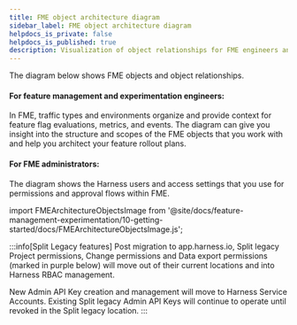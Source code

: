 ```yaml
---
title: FME object architecture diagram
sidebar_label: FME object architecture diagram
helpdocs_is_private: false
helpdocs_is_published: true
description: Visualization of object relationships for FME engineers and administrators
---
```


The diagram below shows FME objects and object relationships.

#### For feature management and experimentation engineers:

In FME, traffic types and environments organize and provide context for feature flag evaluations, metrics, and events. The diagram can give you insight into the structure and scopes of the FME objects that you work with and help you architect your feature rollout plans.

#### For FME administrators:

The diagram shows the Harness users and access settings that you use for permissions and approval flows within FME.

import FMEArchitectureObjectsImage from '@site/docs/feature-management-experimentation/10-getting-started/docs/FMEArchitectureObjectsImage.js';

:::info[Split Legacy features]
Post migration to app.harness.io, Split legacy Project permissions,  Change permissions and Data export permissions (marked in purple below) will move out of their current locations and into Harness RBAC management.

New Admin API Key creation and management will move to Harness Service Accounts.  Existing Split legacy Admin API Keys will continue to operate until revoked in the Split legacy location.
:::

<FMEArchitectureObjectsImage />